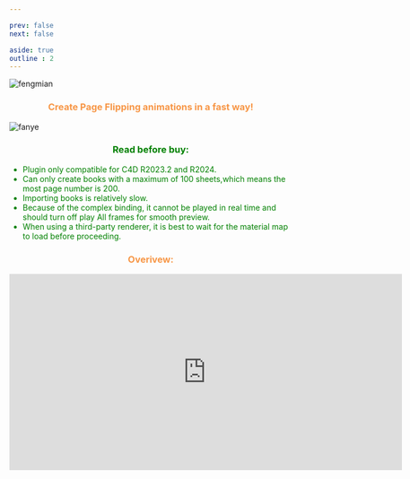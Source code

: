 ```yaml
---

prev: false
next: false

aside: true
outline : 2
---
```

![fengmian](/img/aescriptindex.jpg "title")


### <center><font color="#f79646">Create Page Flipping animations in a fast way!</font></center>
![fanye](/img/pageflip.gif "title")



<font color='green'><center>
	
### Read before buy:
</center>

- Plugin only compatible for C4D R2023.2 and R2024.    
- Can only create books with a maximum of 100 sheets,which means the most page number is 200.    
- Importing books is relatively slow.
- Because of the complex binding, it cannot be played in real time and should turn off play All frames for smooth preview.
- When using a third-party renderer, it is best to wait for the material map to load before proceeding.
</font>


### <center><font color="#f79646">Overivew:</font></center>

<iframe width="700" height="350" src="https://www.youtube.com/embed/P5oCPCbk6oQ?si=i2iHzI_biA5OP9Vl" title="YouTube video player" frameborder="0" allow="accelerometer; autoplay; clipboard-write; encrypted-media; gyroscope; picture-in-picture; web-share" allowfullscreen></iframe>




<!-- 
## **Features Overview**
1. Two types of book covers: **Hardcover and Softcover**.

2. The number of pages **up to 100**.\
It can create books up to 100 sheets with a maximum of 200 page number.

3. **No interlacing** between pages when they are flipping.


4. **Lots of parameters** for customization:\
Book's length, width, height, number of pages, cover thickness, bending radius of the page flip... and more.

5. **Easy for replacing textures**:\
Separate material controls for the cover and inner pages, making it easy to replace textures.

6. **Batch replace textures**:\
By naming your textures in a specific way, you can easily batch replace all the pages' textures with the Relink Assets command in the **Project Assets Inspector**.

7. **Easy Animation**:\
Cover and each page gets its own keyframes.Easy to adjust the flip animation. 

8. Easy to achieves **uneven effect** on book pages.

-->




